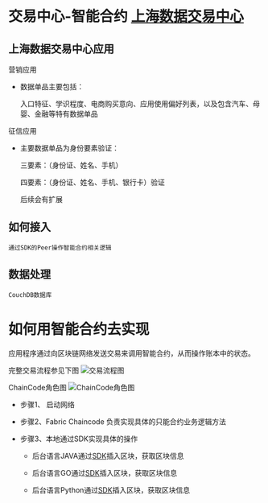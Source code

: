 #  交易中心-智能合约 [上海数据交易中心](https://fe.chinadep.com/user/public/helpDocument.html) 



## 上海数据交易中心应用

营销应用
 
  * 数据单品主要包括：
  
    入口特征、学识程度、电商购买意向、应用使用偏好列表，以及包含汽车、母婴、金融等特有数据单品

征信应用

  * 主要数据单品为身份要素验证：
      
      三要素：（身份证、姓名、手机）
      
      四要素：（身份证、姓名、手机、银行卡）验证
      
      后续会有扩展
       
## 如何接入
 
    通过SDK的Peer操作智能合约相关逻辑


## 数据处理

    CouchDB数据库
    
# 如何用智能合约去实现
  
  应用程序通过向区块链网络发送交易来调用智能合约，从而操作账本中的状态。

  完整交易流程参见下图
  ![交易流程图](https://pic4.zhimg.com/80/v2-155a55394f1d508c6c10bdf73aa3084f_hd.jpg)
  
  ChainCode角色图
  ![ChainCode角色图](https://pic3.zhimg.com/80/v2-30fe8099f29c036254b59f3a0ac2147e_hd.jpg)
  
  
  * 步骤1、 启动网络

  * 步骤2、Fabric Chaincode 负责实现具体的只能合约业务逻辑方法
   
  * 步骤3、本地通过SDK实现具体的操作
       
      * 后台语言JAVA通过[SDK](https://github.com/hyperledger/fabric-sdk-java)插入区块，获取区块信息
       
      * 后台语言GO通过[SDK](https://github.com/hyperledger/fabric-sdk-go)插入区块，获取区块信息
       
      * 后台语言Python通过[SDK](https://github.com/hyperledger/fabric-sdk-py)插入区块，获取区块信息 
    

  
    


















